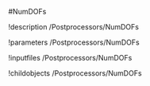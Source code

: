<!-- MOOSE Object Documentation Stub: Remove this when content is added. -->
#NumDOFs

!description /Postprocessors/NumDOFs

!parameters /Postprocessors/NumDOFs

!inputfiles /Postprocessors/NumDOFs

!childobjects /Postprocessors/NumDOFs
